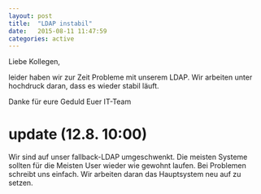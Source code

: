 ```yaml
---
layout: post
title:  "LDAP instabil"
date:   2015-08-11 11:47:59
categories: active
---
```


Liebe Kollegen,

leider haben wir zur Zeit Probleme mit unserem LDAP. Wir arbeiten unter hochdruck daran, dass es wieder stabil läuft.

Danke für eure Geduld
Euer IT-Team

update (12.8. 10:00)
====================

Wir sind auf unser fallback-LDAP umgeschwenkt. Die meisten Systeme sollten für die Meisten User wieder wie gewohnt laufen. Bei Problemen schreibt uns einfach. Wir arbeiten daran das Hauptsystem neu auf zu setzen.
